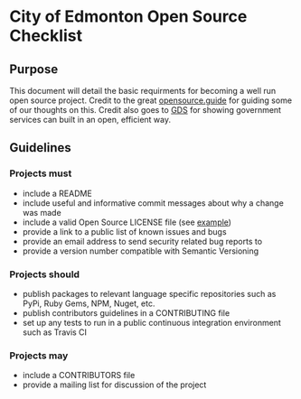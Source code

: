 # City of Edmonton Open Source Checklist
## Purpose
This document will detail the basic requirments for becoming a well run open source project. Credit to the great [opensource.guide](https://opensource.guide/) for guiding some of our thoughts on this. Credit also goes to [GDS](https://gds-operations.github.io/guidelines/) for showing government services can built in an open, efficient way.

## Guidelines
### Projects must
 - include a README
 - include useful and informative commit messages about why a change was made
 - include a valid Open Source LICENSE file (see [example](https://opensource.org/licenses))
 - provide a link to a public list of known issues and bugs
 - provide an email address to send security related bug reports to
 - provide a version number compatible with Semantic Versioning
 
### Projects should
 - publish packages to relevant language specific repositories such as PyPi, Ruby Gems, NPM, Nuget, etc.
 - publish contributors guidelines in a CONTRIBUTING file
 - set up any tests to run in a public continuous integration environment such as Travis CI

### Projects may
 - include a CONTRIBUTORS file
 - provide a mailing list for discussion of the project
